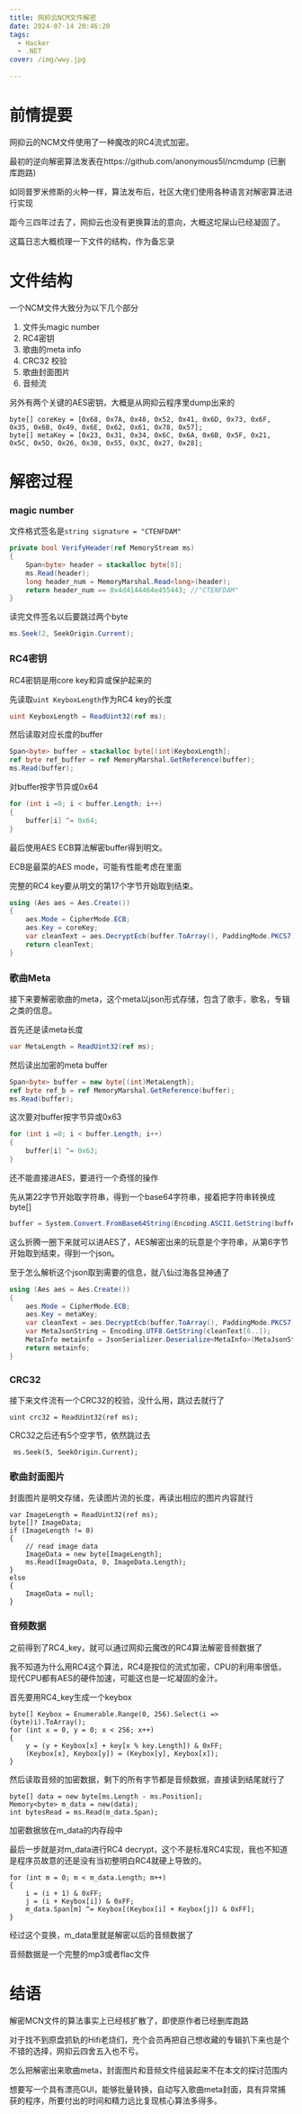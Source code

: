 ```yaml
---
title: 网抑云NCM文件解密
date: 2024-07-14 20:46:20
tags: 
  - Hacker
  - .NET
cover: /img/wwy.jpg
 
---
```


# 前情提要
网抑云的NCM文件使用了一种魔改的RC4流式加密。

最初的逆向解密算法发表在https://github.com/anonymous5l/ncmdump (已删库跑路)

如同普罗米修斯的火种一样，算法发布后，社区大佬们使用各种语言对解密算法进行实现

距今三四年过去了，网抑云也没有更换算法的意向，大概这坨屎山已经凝固了。

这篇日志大概梳理一下文件的结构，作为备忘录

# 文件结构

一个NCM文件大致分为以下几个部分

1. 文件头magic number 
2. RC4密钥
3. 歌曲的meta info
4. CRC32 校验
5. 歌曲封面图片
6. 音频流

另外有两个关键的AES密钥，大概是从网抑云程序里dump出来的
```
byte[] coreKey = [0x68, 0x7A, 0x48, 0x52, 0x41, 0x6D, 0x73, 0x6F, 0x35, 0x6B, 0x49, 0x6E, 0x62, 0x61, 0x78, 0x57];
byte[] metaKey = [0x23, 0x31, 0x34, 0x6C, 0x6A, 0x6B, 0x5F, 0x21, 0x5C, 0x5D, 0x26, 0x30, 0x55, 0x3C, 0x27, 0x28];
```


# 解密过程

### magic number

文件格式签名是`string signature = "CTENFDAM"` 

``` cs
private bool VerifyHeader(ref MemoryStream ms)
{
    Span<byte> header = stackalloc byte[8];
    ms.Read(header);
    long header_num = MemoryMarshal.Read<long>(header);
    return header_num == 0x4d4144464e455443; //"CTENFDAM"
}
```

读完文件签名以后要跳过两个byte

``` cs
ms.Seek(2, SeekOrigin.Current);
```

### RC4密钥

RC4密钥是用core key和异或保护起来的

先读取`uint KeyboxLength`作为RC4 key的长度

``` cs
uint KeyboxLength = ReadUint32(ref ms);
```

然后读取对应长度的buffer
``` cs
Span<byte> buffer = stackalloc byte[(int)KeyboxLength];
ref byte ref_buffer = ref MemoryMarshal.GetReference(buffer);
ms.Read(buffer);
```

对buffer按字节异或0x64
``` cs
for (int i =0; i < buffer.Length; i++)
{
    buffer[i] ^= 0x64;
}
```

最后使用AES ECB算法解密buffer得到明文。

ECB是最菜的AES mode，可能有性能考虑在里面

完整的RC4 key要从明文的第17个字节开始取到结束。
``` cs
using (Aes aes = Aes.Create())
{
    aes.Mode = CipherMode.ECB;
    aes.Key = coreKey;
    var cleanText = aes.DecryptEcb(buffer.ToArray(), PaddingMode.PKCS7).ToArray()[17..];
    return cleanText;
}
```


### 歌曲Meta

接下来要解密歌曲的meta，这个meta以json形式存储，包含了歌手，歌名，专辑之类的信息。

首先还是读meta长度

``` cs
var MetaLength = ReadUint32(ref ms);
```

然后读出加密的meta buffer
``` cs
Span<byte> buffer = new byte[(int)MetaLength];
ref byte ref_b = ref MemoryMarshal.GetReference(buffer);
ms.Read(buffer);
```

这次要对buffer按字节异或0x63

``` cs 
for (int i =0; i < buffer.Length; i++)
{
    buffer[i] ^= 0x63;
}
```

还不能直接进AES，要进行一个奇怪的操作

先从第22字节开始取字符串，得到一个base64字符串，接着把字符串转换成byte[]

``` cs
buffer = System.Convert.FromBase64String(Encoding.ASCII.GetString(buffer.ToArray()[22..]));
```

这么折腾一圈下来就可以进AES了，AES解密出来的玩意是个字符串，从第6字节开始取到结束，得到一个json。

至于怎么解析这个json取到需要的信息，就八仙过海各显神通了

``` cs
using (Aes aes = Aes.Create())
{
    aes.Mode = CipherMode.ECB;
    aes.Key = metaKey;
    var cleanText = aes.DecryptEcb(buffer.ToArray(), PaddingMode.PKCS7);
    var MetaJsonString = Encoding.UTF8.GetString(cleanText[6..]);
    MetaInfo metainfo = JsonSerializer.Deserialize<MetaInfo>(MetaJsonString);
    return metainfo;
}
```

### CRC32

接下来文件流有一个CRC32的校验，没什么用，跳过去就行了
```
uint crc32 = ReadUint32(ref ms);
```

CRC32之后还有5个空字节，依然跳过去
```
 ms.Seek(5, SeekOrigin.Current);
```

### 歌曲封面图片

封面图片是明文存储，先读图片流的长度，再读出相应的图片内容就行
```
var ImageLength = ReadUint32(ref ms);
byte[]? ImageData;
if (ImageLength != 0)
{
    // read image data
    ImageData = new byte[ImageLength];
    ms.Read(ImageData, 0, ImageData.Length);
}
else
{
    ImageData = null;
}
```

### 音频数据

之前得到了RC4_key，就可以通过网抑云魔改的RC4算法解密音频数据了

我不知道为什么用RC4这个算法，RC4是按位的流式加密，CPU的利用率很低，现代CPU都有AES的硬件加速，可能这也是一坨凝固的金汁。

首先要用RC4_key生成一个keybox

```
byte[] Keybox = Enumerable.Range(0, 256).Select(i => (byte)i).ToArray();
for (int x = 0, y = 0; x < 256; x++)
{
    y = (y + Keybox[x] + key[x % key.Length]) & 0xFF;
    (Keybox[x], Keybox[y]) = (Keybox[y], Keybox[x]);
}
```

然后读取音频的加密数据，剩下的所有字节都是音频数据，直接读到结尾就行了
```
byte[] data = new byte[ms.Length - ms.Position];
Memory<byte> m_data = new(data);
int bytesRead = ms.Read(m_data.Span);
```

加密数据放在m_data的内存段中

最后一步就是对m_data进行RC4 decrypt，这个不是标准RC4实现，我也不知道是程序员故意的还是没有当初整明白RC4就硬上导致的。
```
for (int m = 0; m < m_data.Length; m++)
{
    i = (i + 1) & 0xFF;
    j = (i + Keybox[i]) & 0xFF;
    m_data.Span[m] ^= Keybox[(Keybox[i] + Keybox[j]) & 0xFF];
}
```

经过这个变换，m_data里就是解密以后的音频数据了

音频数据是一个完整的mp3或者flac文件

# 结语

解密MCN文件的算法事实上已经核扩散了，即使原作者已经删库跑路

对于找不到原盘抓轨的Hifi老烧们，充个会员再把自己想收藏的专辑扒下来也是个不错的选择，网抑云四舍五入也不亏。

怎么把解密出来歌曲meta，封面图片和音频文件组装起来不在本文的探讨范围内

想要写一个具有漂亮GUI，能够批量转换，自动写入歌曲meta封面，具有异常捕获的程序，所要付出的时间和精力远比复现核心算法多得多。
















